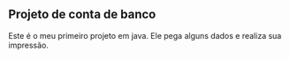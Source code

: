 ## Projeto de conta de banco

Este é o meu primeiro projeto em java. Ele pega alguns dados e realiza sua impressão.
